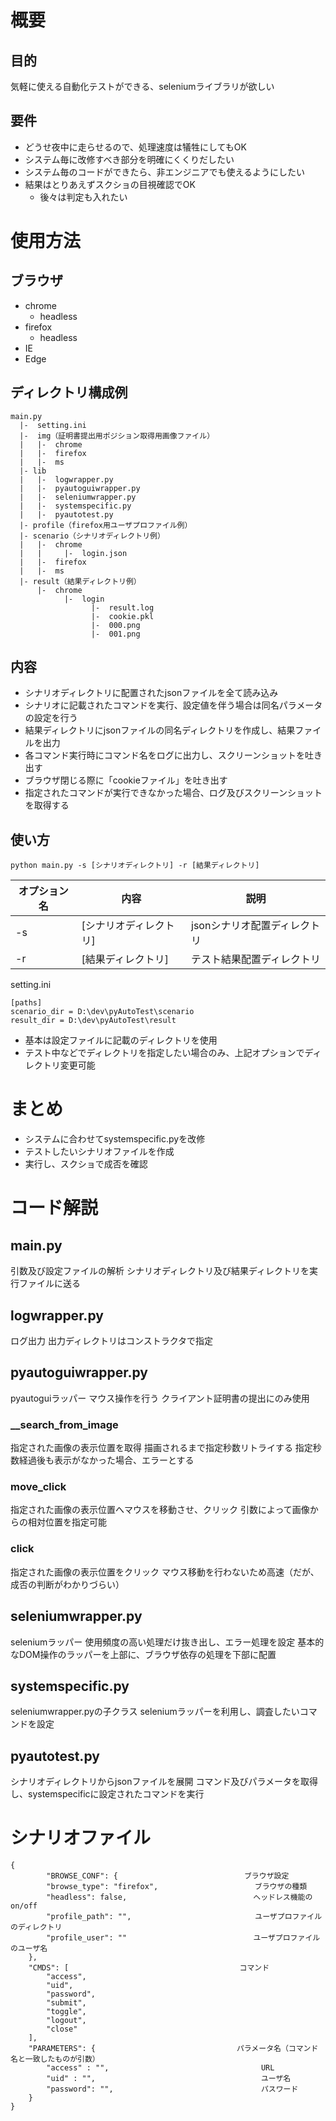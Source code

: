 # 概要
## 目的
気軽に使える自動化テストができる、seleniumライブラリが欲しい

## 要件
- どうせ夜中に走らせるので、処理速度は犠牲にしてもOK
- システム毎に改修すべき部分を明確にくくりだしたい
- システム毎のコードができたら、非エンジニアでも使えるようにしたい
- 結果はとりあえずスクショの目視確認でOK
    - 後々は判定も入れたい

# 使用方法
## ブラウザ
- chrome
    - headless
- firefox
    - headless
- IE
- Edge

## ディレクトリ構成例
```
main.py
  |-  setting.ini
  |-  img（証明書提出用ポジション取得用画像ファイル）
  |   |-  chrome
  |   |-  firefox
  |   |-  ms
  |- lib
  |   |-  logwrapper.py
  |   |-  pyautoguiwrapper.py
  |   |-  seleniumwrapper.py
  |   |-  systemspecific.py
  |   |-  pyautotest.py
  |- profile（firefox用ユーザプロファイル例）
  |- scenario（シナリオディレクトリ例）
  |   |-  chrome
  |   |     |-  login.json
  |   |-  firefox
  |   |-  ms
  |- result（結果ディレクトリ例）
      |-  chrome
            |-  login
                  |-  result.log
                  |-  cookie.pkl
                  |-  000.png
                  |-  001.png
```

## 内容
- シナリオディレクトリに配置されたjsonファイルを全て読み込み
- シナリオに記載されたコマンドを実行、設定値を伴う場合は同名パラメータの設定を行う
- 結果ディレクトリにjsonファイルの同名ディレクトリを作成し、結果ファイルを出力
- 各コマンド実行時にコマンド名をログに出力し、スクリーンショットを吐き出す
- ブラウザ閉じる際に「cookieファイル」を吐き出す
- 指定されたコマンドが実行できなかった場合、ログ及びスクリーンショットを取得する

## 使い方
    python main.py -s [シナリオディレクトリ] -r [結果ディレクトリ]
| オプション名 | 内容                   | 説明                         |
| ------------ | ---------------------- | ---------------------------- |
| -s           | [シナリオディレクトリ] | jsonシナリオ配置ディレクトリ|
| -r           | [結果ディレクトリ]     | テスト結果配置ディレクトリ   |

setting.ini

    [paths]
    scenario_dir = D:\dev\pyAutoTest\scenario
    result_dir = D:\dev\pyAutoTest\result

- 基本は設定ファイルに記載のディレクトリを使用
- テスト中などでディレクトリを指定したい場合のみ、上記オプションでディレクトリ変更可能

# まとめ
- システムに合わせてsystemspecific.pyを改修
- テストしたいシナリオファイルを作成
- 実行し、スクショで成否を確認

# コード解説
## main.py
引数及び設定ファイルの解析
シナリオディレクトリ及び結果ディレクトリを実行ファイルに送る

## logwrapper.py
ログ出力
出力ディレクトリはコンストラクタで指定

## pyautoguiwrapper.py
pyautoguiラッパー
マウス操作を行う
クライアント証明書の提出にのみ使用

### __search_from_image
指定された画像の表示位置を取得
描画されるまで指定秒数リトライする
指定秒数経過後も表示がなかった場合、エラーとする

### move_click
指定された画像の表示位置へマウスを移動させ、クリック
引数によって画像からの相対位置を指定可能

### click
指定された画像の表示位置をクリック
マウス移動を行わないため高速（だが、成否の判断がわかりづらい）

## seleniumwrapper.py
seleniumラッパー
使用頻度の高い処理だけ抜き出し、エラー処理を設定
基本的なDOM操作のラッパーを上部に、ブラウザ依存の処理を下部に配置

## systemspecific.py
seleniumwrapper.pyの子クラス
seleniumラッパーを利用し、調査したいコマンドを設定

## pyautotest.py
シナリオディレクトリからjsonファイルを展開
コマンド及びパラメータを取得し、systemspecificに設定されたコマンドを実行

# シナリオファイル
```
{
        "BROWSE_CONF": {　　　　　　　　　　　　　　　　　ブラウザ設定
        "browse_type": "firefox",　　　　　　　　　　　　　ブラウザの種類
        "headless": false,　　　　　　　　　　　　　　　　　ヘッドレス機能のon/off
        "profile_path": "",　                          ユーザプロファイルのディレクトリ
        "profile_user": ""　　　　　　　　　　　　　　     ユーザプロファイルのユーザ名
    },
    "CMDS": [　　　　　　　　　　　　　　　　　　　　　　　コマンド
        "access",
        "uid",
        "password",
        "submit",
        "toggle",
        "logout",
        "close"
    ],
    "PARAMETERS": {　　　　　　　　　　　　　　　　　　　パラメータ名（コマンド名と一致したものが引数）
        "access" : "",                                  URL
        "uid" : "",                                     ユーザ名
        "password": "",                                 パスワード
    }
}
```